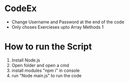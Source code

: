 # CodeEx
- Change Username and Password at the end of the code
- Only choses Exercieses upto Array Methods 1

# How to run the Script
1. Install Node.js
2. Open folder and open a cmd
3. install modules "npm i" in console
4. run "Node main.js" to run the code
